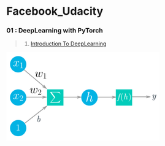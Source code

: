 # Facebook_Udacity
### 01 : DeepLearning with PyTorch
> 1. [Introduction To DeepLearning](https://github.com/TanishB/Facebook_Udacity/blob/master/01_DeepLearning%20With%20PyTorch/01_Intro%20To%20DeepLearning.ipynb) 
<img src="assets/simple_neuron.png" width=400px>
